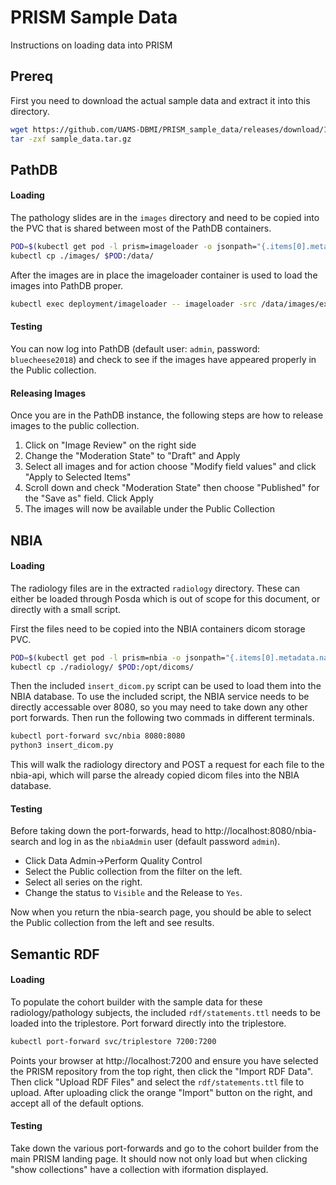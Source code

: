 # PRISM Sample Data

Instructions on loading data into PRISM

## Prereq
First you need to download the actual sample data and extract it into this directory.

```bash
wget https://github.com/UAMS-DBMI/PRISM_sample_data/releases/download/1.0/sample_data.tar.gz
tar -zxf sample_data.tar.gz
```


## PathDB
#### Loading
The pathology slides are in the `images` directory and need to be copied into the PVC that is shared between most of the PathDB containers.

```bash
POD=$(kubectl get pod -l prism=imageloader -o jsonpath="{.items[0].metadata.name}")
kubectl cp ./images/ $POD:/data/
```
After the images are in place the imageloader container is used to load the images into PathDB proper.

```bash
kubectl exec deployment/imageloader -- imageloader -src /data/images/example.csv -username admin -password bluecheese2018 -collectionname Public
```

#### Testing

You can now log into PathDB (default user: `admin`, password: `bluecheese2018`) and check to see if the images have appeared properly in the Public collection.

#### Releasing Images
Once you are in the PathDB instance, the following steps are how to release images to the public collection.

1. Click on "Image Review" on the right side
2. Change the "Moderation State" to "Draft" and Apply
3. Select all images and for action choose "Modify field values" and click "Apply to Selected Items"
4. Scroll down and check "Moderation State" then choose "Published" for the "Save as" field. Click Apply
5. The images will now be available under the Public Collection


## NBIA
#### Loading

The radiology files are in the extracted `radiology` directory.
These can either be loaded through Posda which is out of scope for this document, or directly with a small script.

First the files need to be copied into the NBIA containers dicom storage PVC.

```bash
POD=$(kubectl get pod -l prism=nbia -o jsonpath="{.items[0].metadata.name}")
kubectl cp ./radiology/ $POD:/opt/dicoms/
```

Then the included `insert_dicom.py` script can be used to load them into the NBIA database.
To use the included script, the NBIA service needs to be directly accessable over 8080, so you may need to take down any other port forwards.
Then run the following two commads in different terminals.

```bash
kubectl port-forward svc/nbia 8080:8080
python3 insert_dicom.py
```

This will walk the radiology directory and POST a request for each file to the nbia-api, which will parse the already copied dicom files into the NBIA database.

#### Testing
Before taking down the port-forwards, head to http://localhost:8080/nbia-search and log in as the `nbiaAdmin` user (default password `admin`).
* Click Data Admin->Perform Quality Control
* Select the Public collection from the filter on the left.
* Select all series on the right.
* Change the status to `Visible` and the Release to `Yes`.

Now when you return the nbia-search page, you should be able to select the Public collection from the left and see results.


## Semantic RDF
#### Loading
To populate the cohort builder with the sample data for these radiology/pathology subjects, the included `rdf/statements.ttl` needs to be loaded into the triplestore.
Port forward directly into the triplestore.

```bash
kubectl port-forward svc/triplestore 7200:7200
```

Points your browser at http://localhost:7200 and ensure you have selected the PRISM repository from the top right, then click the "Import RDF Data".
Then click "Upload RDF Files" and select the `rdf/statements.ttl` file to upload.
After uploading click the orange "Import" button on the right, and accept all of the default options.

#### Testing
Take down the various port-forwards and go to the cohort builder from the main PRISM landing page.
It should now not only load but when clicking "show collections" have a collection with iformation displayed.
